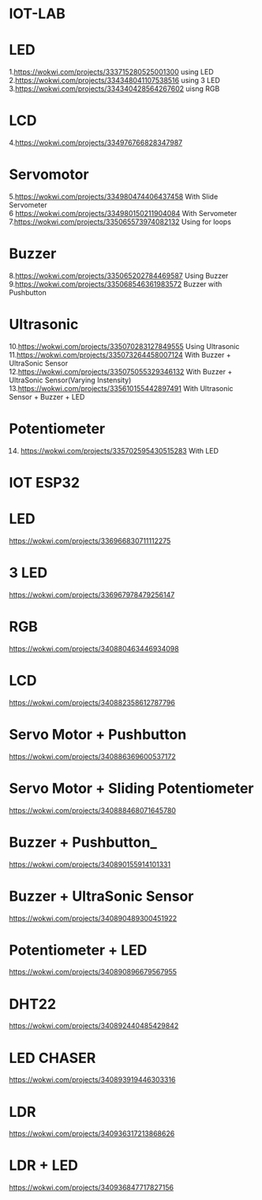 # IOT-LAB

# LED
1.https://wokwi.com/projects/333715280525001300 using LED<br>
2.https://wokwi.com/projects/334348041107538516 using 3 LED<br>
3.https://wokwi.com/projects/334340428564267602 uisng RGB<br>

# LCD
4.https://wokwi.com/projects/334976766828347987<br>

# Servomotor
5.https://wokwi.com/projects/334980474406437458 With Slide Servometer <br>
6 https://wokwi.com/projects/334980150211904084 With Servometer<br>
7.https://wokwi.com/projects/335065573974082132 Using for loops<br>

# Buzzer
8.https://wokwi.com/projects/335065202784469587 Using Buzzer <br>
9.https://wokwi.com/projects/335068546361983572 Buzzer with Pushbutton <br>

# Ultrasonic 
10.https://wokwi.com/projects/335070283127849555 Using Ultrasonic<br>
11.https://wokwi.com/projects/335073264458007124 With Buzzer + UltraSonic Sensor<br>
12.https://wokwi.com/projects/335075055329346132 With Buzzer + UltraSonic Sensor(Varying Instensity)<br>
13.https://wokwi.com/projects/335610155442897491 With Ultrasonic Sensor + Buzzer + LED

# Potentiometer
14. https://wokwi.com/projects/335702595430515283 With LED



# IOT ESP32
# LED
https://wokwi.com/projects/336966830711112275 <br>
# 3 LED<br>
https://wokwi.com/projects/336967978479256147 <br>
# RGB
https://wokwi.com/projects/340880463446934098 <br>
# LCD
https://wokwi.com/projects/340882358612787796 <br>
# Servo Motor + Pushbutton
https://wokwi.com/projects/340886369600537172 <br>
# Servo Motor + Sliding Potentiometer
https://wokwi.com/projects/340888468071645780 <br>
# Buzzer + Pushbutton_
https://wokwi.com/projects/340890155914101331 <br>
# Buzzer + UltraSonic Sensor
https://wokwi.com/projects/340890489300451922  <br>
# Potentiometer + LED
https://wokwi.com/projects/340890896679567955 <br>
# DHT22
https://wokwi.com/projects/340892440485429842 <br>
# LED CHASER<br>
https://wokwi.com/projects/340893919446303316<br>
# LDR<br>
https://wokwi.com/projects/340936317213868626  <br>
# LDR + LED<br>
https://wokwi.com/projects/340936847717827156  <br>
